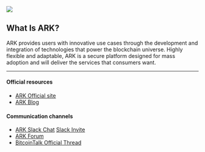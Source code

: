 ![](https://cdn-images-1.medium.com/max/176/1*XsC_e1Uc43PAn9VqtvnLjg@2x.png)

## What Is ARK?

ARK provides users with innovative use cases through the development and integration of technologies that power the blockchain universe. Highly flexible and adaptable, ARK is a secure platform designed for mass adoption and will deliver the services that consumers want.

---

#### Official resources

* [ARK Official site](https://ark.io/)
* [ARK Blog](https://blog.ark.io/)

#### Communication channels

* [ARK Slack Chat](http://ark.chat/) [Slack Invite](https://ark.io/join-ark-slack/)
* [ARK Forum](https://forum.ark.io/)
* [BitcoinTalk Official Thread](https://bitcointalk.org/index.php?topic=1649695.0)
